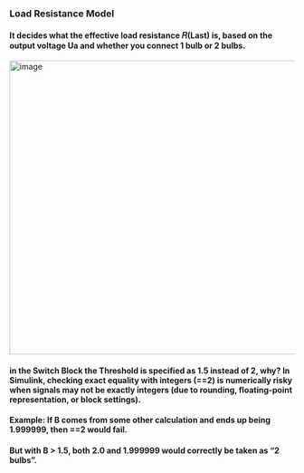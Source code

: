 
### Load Resistance Model
#### It decides what the effective load resistance 𝑅(Last) is, based on the output voltage Ua and whether you connect 1 bulb or 2 bulbs.

<img width="1340" height="519" alt="image" src="https://github.com/user-attachments/assets/423d69dd-0e9e-497f-90a9-9829c7fff793" />

#### in the Switch Block the Threshold is specified as 1.5 instead of 2, why? In Simulink, checking exact equality with integers (==2) is numerically risky when signals may not be exactly integers (due to rounding, floating-point representation, or block settings).
#### Example: If B comes from some other calculation and ends up being 1.999999, then ==2 would fail.
#### But with B > 1.5, both 2.0 and 1.999999 would correctly be taken as “2 bulbs”.
